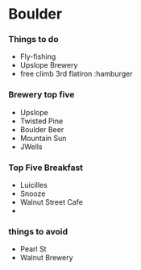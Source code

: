 # Boulder

### Things to do
- Fly-fishing
- Upslope Brewery
- free climb 3rd flatiron :hamburger 

### Brewery top five
 - Upslope
 - Twisted Pine
 - Boulder Beer
 - Mountain Sun
 - JWells
 
### Top Five Breakfast
  - Luicilles
  - Snooze
  - Walnut Street Cafe
  - 

### things to avoid
- Pearl St
- Walnut Brewery
